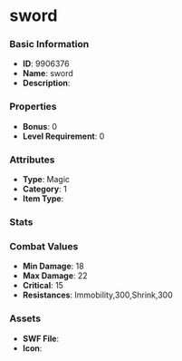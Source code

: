# sword



### Basic Information

- **ID**: 9906376
- **Name**: sword
- **Description**: 

### Properties

- **Bonus**: 0
- **Level Requirement**: 0

### Attributes

- **Type**: Magic
- **Category**: 1
- **Item Type**: 

### Stats


### Combat Values

- **Min Damage**: 18
- **Max Damage**: 22
- **Critical**: 15
- **Resistances**: Immobility,300,Shrink,300

### Assets

- **SWF File**: 
- **Icon**: 

